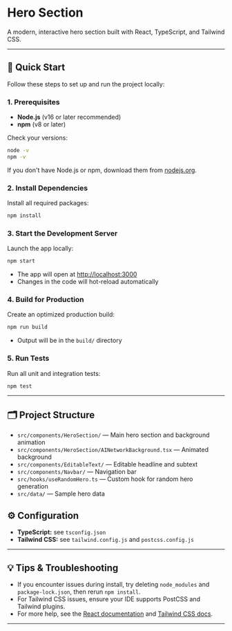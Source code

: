 # Hero Section

A modern, interactive hero section built with React, TypeScript, and Tailwind CSS.

---

## 🚀 Quick Start

Follow these steps to set up and run the project locally:

### 1. Prerequisites
- **Node.js** (v16 or later recommended)
- **npm** (v8 or later)

Check your versions:
```bash
node -v
npm -v
```
If you don't have Node.js or npm, download them from [nodejs.org](https://nodejs.org/).

### 2. Install Dependencies
Install all required packages:
```bash
npm install
```

### 3. Start the Development Server
Launch the app locally:
```bash
npm start
```
- The app will open at [http://localhost:3000](http://localhost:3000)
- Changes in the code will hot-reload automatically

### 4. Build for Production
Create an optimized production build:
```bash
npm run build
```
- Output will be in the `build/` directory

### 5. Run Tests
Run all unit and integration tests:
```bash
npm test
```

---

## 🗂️ Project Structure
- `src/components/HeroSection/` — Main hero section and background animation
- `src/components/HeroSection/AINetworkBackground.tsx` — Animated background
- `src/components/EditableText/` — Editable headline and subtext
- `src/components/Navbar/` — Navigation bar
- `src/hooks/useRandomHero.ts` — Custom hook for random hero generation
- `src/data/` — Sample hero data

## ⚙️ Configuration
- **TypeScript:** see `tsconfig.json`
- **Tailwind CSS:** see `tailwind.config.js` and `postcss.config.js`

---

## 💡 Tips & Troubleshooting
- If you encounter issues during install, try deleting `node_modules` and `package-lock.json`, then rerun `npm install`.
- For Tailwind CSS issues, ensure your IDE supports PostCSS and Tailwind plugins.
- For more help, see the [React documentation](https://react.dev/) and [Tailwind CSS docs](https://tailwindcss.com/docs).

---